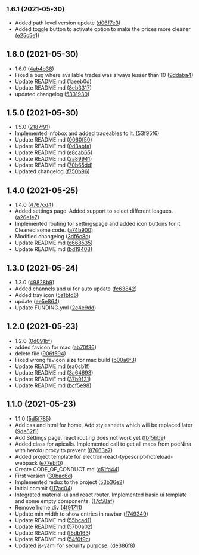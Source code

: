 ## <small>1.6.1 (2021-05-30)</small>

* Added path level version update ([d06f7e3](https://github.com/StefanKunde/Trademaster-Electron-Path-of-exile-tool/commit/d06f7e3))
* Added toggle button to activate option to make the prices more cleaner ([e25c5e1](https://github.com/StefanKunde/Trademaster-Electron-Path-of-exile-tool/commit/e25c5e1))



## 1.6.0 (2021-05-30)

* 1.6.0 ([4ab4b38](https://github.com/StefanKunde/Trademaster-Electron-Path-of-exile-tool/commit/4ab4b38))
* Fixed a bug where available trades was always lesser than 10 ([9ddaba4](https://github.com/StefanKunde/Trademaster-Electron-Path-of-exile-tool/commit/9ddaba4))
* Update README.md ([1aeeb0d](https://github.com/StefanKunde/Trademaster-Electron-Path-of-exile-tool/commit/1aeeb0d))
* Update README.md ([8eb3317](https://github.com/StefanKunde/Trademaster-Electron-Path-of-exile-tool/commit/8eb3317))
* updated changelog ([5331930](https://github.com/StefanKunde/Trademaster-Electron-Path-of-exile-tool/commit/5331930))



## 1.5.0 (2021-05-30)

* 1.5.0 ([2187f91](https://github.com/StefanKunde/Trademaster-Electron-Path-of-exile-tool/commit/2187f91))
* Implemented infobox and added tradeables to it. ([53f95f6](https://github.com/StefanKunde/Trademaster-Electron-Path-of-exile-tool/commit/53f95f6))
* Update README.md ([0060f50](https://github.com/StefanKunde/Trademaster-Electron-Path-of-exile-tool/commit/0060f50))
* Update README.md ([0d3abfa](https://github.com/StefanKunde/Trademaster-Electron-Path-of-exile-tool/commit/0d3abfa))
* Update README.md ([e8cab65](https://github.com/StefanKunde/Trademaster-Electron-Path-of-exile-tool/commit/e8cab65))
* Update README.md ([2a89941](https://github.com/StefanKunde/Trademaster-Electron-Path-of-exile-tool/commit/2a89941))
* Update README.md ([70b65dd](https://github.com/StefanKunde/Trademaster-Electron-Path-of-exile-tool/commit/70b65dd))
* Updated changelog ([f750b96](https://github.com/StefanKunde/Trademaster-Electron-Path-of-exile-tool/commit/f750b96))



## 1.4.0 (2021-05-25)

* 1.4.0 ([4767cd4](https://github.com/StefanKunde/Trademaster-Electron-Path-of-exile-tool/commit/4767cd4))
* Added settings page. Added support to select different leagues. ([a26e1e7](https://github.com/StefanKunde/Trademaster-Electron-Path-of-exile-tool/commit/a26e1e7))
* Implemented routing for settingspage and added icon buttons for it. Cleaned some code. ([a74b900](https://github.com/StefanKunde/Trademaster-Electron-Path-of-exile-tool/commit/a74b900))
* Modified changelog ([3df6c8d](https://github.com/StefanKunde/Trademaster-Electron-Path-of-exile-tool/commit/3df6c8d))
* Update README.md ([c668535](https://github.com/StefanKunde/Trademaster-Electron-Path-of-exile-tool/commit/c668535))
* Update README.md ([bd19408](https://github.com/StefanKunde/Trademaster-Electron-Path-of-exile-tool/commit/bd19408))



## 1.3.0 (2021-05-24)

* 1.3.0 ([49828b9](https://github.com/StefanKunde/Trademaster-Electron-Path-of-exile-tool/commit/49828b9))
* Added channels and ui for auto update ([fc63842](https://github.com/StefanKunde/Trademaster-Electron-Path-of-exile-tool/commit/fc63842))
* Added tray icon ([5a1bfd6](https://github.com/StefanKunde/Trademaster-Electron-Path-of-exile-tool/commit/5a1bfd6))
* update ([ee5e864](https://github.com/StefanKunde/Trademaster-Electron-Path-of-exile-tool/commit/ee5e864))
* Update FUNDING.yml ([2c4e9dd](https://github.com/StefanKunde/Trademaster-Electron-Path-of-exile-tool/commit/2c4e9dd))



## 1.2.0 (2021-05-23)

* 1.2.0 ([0d091bf](https://github.com/StefanKunde/Trademaster-Electron-Path-of-exile-tool/commit/0d091bf))
* added favicon for mac ([ab70f36](https://github.com/StefanKunde/Trademaster-Electron-Path-of-exile-tool/commit/ab70f36))
* delete file ([906f594](https://github.com/StefanKunde/Trademaster-Electron-Path-of-exile-tool/commit/906f594))
* Fixed wrong favicon size for mac build ([b00a6f3](https://github.com/StefanKunde/Trademaster-Electron-Path-of-exile-tool/commit/b00a6f3))
* Update README.md ([ea0cb1f](https://github.com/StefanKunde/Trademaster-Electron-Path-of-exile-tool/commit/ea0cb1f))
* Update README.md ([3a64693](https://github.com/StefanKunde/Trademaster-Electron-Path-of-exile-tool/commit/3a64693))
* Update README.md ([37b9121](https://github.com/StefanKunde/Trademaster-Electron-Path-of-exile-tool/commit/37b9121))
* Update README.md ([bcf5e98](https://github.com/StefanKunde/Trademaster-Electron-Path-of-exile-tool/commit/bcf5e98))



## 1.1.0 (2021-05-23)

* 1.1.0 ([5d5f785](https://github.com/StefanKunde/Trademaster-Electron-Path-of-exile-tool/commit/5d5f785))
* Add css and html for home, Add stylesheets which will be replaced later ([9de52f1](https://github.com/StefanKunde/Trademaster-Electron-Path-of-exile-tool/commit/9de52f1))
* Add Settings page, react routing does not work yet ([fbf5bb9](https://github.com/StefanKunde/Trademaster-Electron-Path-of-exile-tool/commit/fbf5bb9))
* Added class for apicalls. Implemented call to get all maps from poeNina with heroku proxy to prevent ([87663a7](https://github.com/StefanKunde/Trademaster-Electron-Path-of-exile-tool/commit/87663a7))
* Added project template for electron-react-typescript-hotreload-webpack ([e77ebf0](https://github.com/StefanKunde/Trademaster-Electron-Path-of-exile-tool/commit/e77ebf0))
* Create CODE_OF_CONDUCT.md ([c51fa44](https://github.com/StefanKunde/Trademaster-Electron-Path-of-exile-tool/commit/c51fa44))
* First version ([30bac6d](https://github.com/StefanKunde/Trademaster-Electron-Path-of-exile-tool/commit/30bac6d))
* Implemented redux to the project ([53b36e2](https://github.com/StefanKunde/Trademaster-Electron-Path-of-exile-tool/commit/53b36e2))
* Initial commit ([117ac04](https://github.com/StefanKunde/Trademaster-Electron-Path-of-exile-tool/commit/117ac04))
* Integrated material-ui and react router. Implemented basic ui template and some empty components. ([17c58af](https://github.com/StefanKunde/Trademaster-Electron-Path-of-exile-tool/commit/17c58af))
* Remove home div ([4f91711](https://github.com/StefanKunde/Trademaster-Electron-Path-of-exile-tool/commit/4f91711))
* Update min width to show entries in navbar ([f749349](https://github.com/StefanKunde/Trademaster-Electron-Path-of-exile-tool/commit/f749349))
* Update README.md ([55bcad1](https://github.com/StefanKunde/Trademaster-Electron-Path-of-exile-tool/commit/55bcad1))
* Update README.md ([57b0a02](https://github.com/StefanKunde/Trademaster-Electron-Path-of-exile-tool/commit/57b0a02))
* Update README.md ([f5db163](https://github.com/StefanKunde/Trademaster-Electron-Path-of-exile-tool/commit/f5db163))
* Update README.md ([54f0f9c](https://github.com/StefanKunde/Trademaster-Electron-Path-of-exile-tool/commit/54f0f9c))
* Updated js-yaml for security purpose. ([de386f8](https://github.com/StefanKunde/Trademaster-Electron-Path-of-exile-tool/commit/de386f8))



